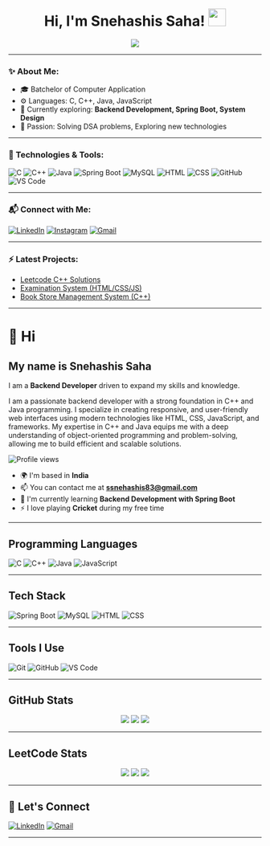 

<h1 align="center">Hi, I'm Snehashis Saha! <img src="https://media.giphy.com/media/hvRJCLFzcasrR4ia7z/giphy.gif" width="35px"></h1>

<p align="center">
  <img src="https://readme-typing-svg.herokuapp.com?font=Fira+Code&duration=4000&pause=1000&color=FF4A4A&center=true&vCenter=true&width=435&lines=Backend+Developer;C%2FC%2B%2B+DSA;Spring+Boot+%7C+MySQL+%7C;Coding+%7C+Gaming+Lover" />
</p>

---

### ✨ About Me:
- 🎓 Batchelor of Computer Application
- ⚙️ Languages: C, C++, Java, JavaScript
- 🚀 Currently exploring: **Backend Development, Spring Boot, System Design**
- 🧠 Passion: Solving DSA problems, Exploring new technologies


---

### 🔧 Technologies & Tools:

![C](https://img.shields.io/badge/C-00599C?style=flat-square&logo=c&logoColor=white)
![C++](https://img.shields.io/badge/C++-00599C?style=flat-square&logo=c%2B%2B&logoColor=white)
![Java](https://img.shields.io/badge/Java-orange?style=flat-square&logo=java)
![Spring Boot](https://img.shields.io/badge/Spring_Boot-6DB33F?style=flat-square&logo=spring-boot)
![MySQL](https://img.shields.io/badge/MySQL-00758F?style=flat-square&logo=mysql)
![HTML](https://img.shields.io/badge/HTML5-E34F26?style=flat-square&logo=html5&logoColor=white)
![CSS](https://img.shields.io/badge/CSS3-1572B6?style=flat-square&logo=css3)
![GitHub](https://img.shields.io/badge/GitHub-black?style=flat-square&logo=github)
![VS Code](https://img.shields.io/badge/VS_Code-007ACC?style=flat-square&logo=visual-studio-code)

---


### 📬 Connect with Me:
[![LinkedIn](https://img.shields.io/badge/LinkedIn-blue?style=for-the-badge&logo=linkedin)](https://www.linkedin.com/in/snehashis-saha-613351222/)
[![Instagram](https://img.shields.io/badge/Instagram-ff69b4?style=for-the-badge&logo=instagram)]([https://instagram.com/your_username](https://www.instagram.com/snehashis_83/))
[![Gmail](https://img.shields.io/badge/Gmail-D14836?style=for-the-badge&logo=gmail&logoColor=white)](mailto:ssnehashis83@gmail.com)

---

### ⚡ Latest Projects:
- [Leetcode C++ Solutions](https://github.com/Snehashis-Saha/Leetcode-CPP-Solutions)
- [Examination System (HTML/CSS/JS)](https://github.com/Snehashis-Saha/Examination-System)
- [Book Store Management System (C++)](https://github.com/Snehashis-Saha/Book-Store-Management)


---

# 👋 Hi  
## My name is **Snehashis Saha**

I am a **Backend Developer** driven to expand my skills and knowledge.

I am a passionate backend developer with a strong foundation in C++ and Java programming. I specialize in creating responsive, and user-friendly web interfaces using modern technologies like HTML, CSS, JavaScript, and frameworks. My expertise in C++ and Java equips me with a deep understanding of object-oriented programming and problem-solving, allowing me to build efficient and scalable solutions.

![Profile views](https://komarev.com/ghpvc/?username=Snehashis-Saha&color=blue)

- 🌍 I'm based in **India**  
- 📫 You can contact me at **ssnehashis83@gmail.com**  
- 🧠 I'm currently learning **Backend Development with Spring Boot**  
- ⚡ I love playing **Cricket** during my free time

---

## Programming Languages  
![C](https://img.shields.io/badge/C-00599C?style=flat-square&logo=c&logoColor=white)
![C++](https://img.shields.io/badge/C++-00599C?style=flat-square&logo=c%2B%2B&logoColor=white)
![Java](https://img.shields.io/badge/Java-orange?style=flat-square&logo=java)
![JavaScript](https://img.shields.io/badge/JavaScript-F0DB4F?style=flat-square&logo=javascript&logoColor=black)


---

## Tech Stack  
![Spring Boot](https://img.shields.io/badge/Spring_Boot-6DB33F?style=flat-square&logo=spring-boot)
![MySQL](https://img.shields.io/badge/MySQL-00758F?style=flat-square&logo=mysql)
![HTML](https://img.shields.io/badge/HTML5-E34F26?style=flat-square&logo=html5&logoColor=white)
![CSS](https://img.shields.io/badge/CSS3-1572B6?style=flat-square&logo=css3)

---

## Tools I Use  
![Git](https://img.shields.io/badge/Git-F05032?style=flat-square&logo=git&logoColor=white)
![GitHub](https://img.shields.io/badge/GitHub-000?style=flat-square&logo=github)
![VS Code](https://img.shields.io/badge/VS_Code-007ACC?style=flat-square&logo=visual-studio-code)

---

## GitHub Stats  
<p align="center">
  <img src="https://github-readme-streak-stats.herokuapp.com/?user=Snehashis-Saha&theme=dark" />
  <img src="https://github-readme-stats.vercel.app/api?username=Snehashis-Saha&show_icons=true&theme=dark" />
  <img src="https://github-readme-stats.vercel.app/api/top-langs/?username=Snehashis-Saha&layout=compact&theme=dark" />
</p>

---
## LeetCode Stats  
<p align="center">
  <img src="https://leetcard.jacoblin.cool/ssnehashis83?theme=dark&font=baloo&ext=contest" />
  <img src="https://leetcard.jacoblin.cool/ssnehashis83?theme=dark&font=baloo&ext=heatmap" />
  <img src="https://leetcard.jacoblin.cool/ssnehashis83?theme=dark&font=baloo&ext=ranking" />
</p>

---

## 🔗 Let's Connect  
[![LinkedIn](https://img.shields.io/badge/LinkedIn-blue?style=for-the-badge&logo=linkedin)]([https://linkedin.com/in/snehashis-saha](https://www.linkedin.com/in/snehashis-saha-613351222/))  
[![Gmail](https://img.shields.io/badge/Gmail-red?style=for-the-badge&logo=gmail&logoColor=white)](mailto:snehashis83@gmail.com)

---
